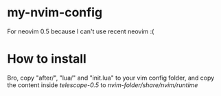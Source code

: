 # my-nvim-config
For neovim 0.5 because I can't use recent neovim :(

# How to install
Bro, copy "after/", "lua/" and "init.lua" to your vim config folder, and copy the content inside *telescope-0.5* to *nvim-folder/share/nvim/runtime*
